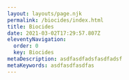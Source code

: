 ```yaml
---
layout: layouts/page.njk
permalink: /biocides/index.html
title: Biocides
date: 2021-03-02T17:29:57.807Z
eleventyNavigation:
  order: 0
  key: Biocides
metaDescription: asdfasdfadsfasdfadsf
metaKeywords: asdfasdfasdfas
---
```

